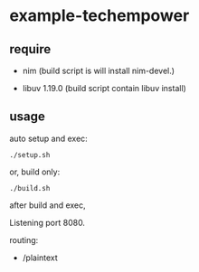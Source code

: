 # example-techempower

## require
- nim (build script is will install nim-devel.)

- libuv 1.19.0 (build script contain libuv install)

## usage
auto setup and exec:

```shell
./setup.sh
```

or, build only:

```shell
./build.sh
```

after build and exec,

Listening port 8080.

routing:
  - /plaintext